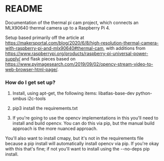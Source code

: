 # README #

Documentation of the thermal pi cam project, which connects an MLX90640 thermal camera up to a Raspberry Pi 4.

Setup based primarily off the article at https://makersportal.com/blog/2020/6/8/high-resolution-thermal-camera-with-raspberry-pi-and-mlx90640#thermal-cam, with additions from https://www.raspberrypi.org/products/raspberry-pi-universal-power-supply/ and flask pieces based on https://www.pyimagesearch.com/2019/09/02/opencv-stream-video-to-web-browser-html-page/.

### How do I get set up? ###

1. Install, using apt-get, the following items:
libatlas-base-dev
python-smbus
i2c-tools

2. pip3 install the requirements.txt

3. If you're going to use the opencv implementations in this you'll need to install and build opencv. You can do this via pip, but the manual build approach is the more nuanced approach.

You'll also want to install cmapy, but it's not in the requirements file because a pip install will automatically install opencv via pip. If you're okay with this that's fine; if not you'll want to install using the --no-deps pip install.